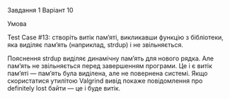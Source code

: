 Завдання 1 Варіант 10

Умова

Test Case #13: створіть витік пам’яті, викликавши функцію з бібліотеки, яка виділяє памʼять 
(наприклад, strdup) і не звільняється.

Пояснення
strdup виділяє динамічну памʼять для нового рядка. Але памʼять не звільняється перед завершенням 
програми. Це і є витік памʼяті — памʼять була виділена, але не повернена системі. Якщо 
скористатися утилітою Valgrind вивід покаже повідомлення про definitely lost байти — це і буде 
витік.


 
